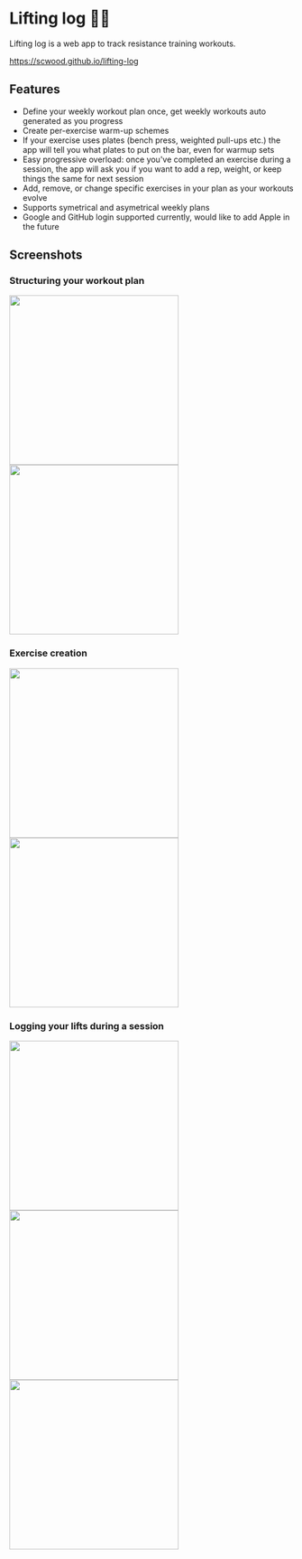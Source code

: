 # Lifting log 🏋️‍♂️

Lifting log is a web app to track resistance training workouts.

https://scwood.github.io/lifting-log

## Features

- Define your weekly workout plan once, get weekly workouts auto generated as you progress
- Create per-exercise warm-up schemes
- If your exercise uses plates (bench press, weighted pull-ups etc.) the app will tell you what plates to put on the bar, even for warmup sets
- Easy progressive overload: once you've completed an exercise during a session, the app will ask you if you want to add a rep, weight, or keep things the same for next session
- Add, remove, or change specific exercises in your plan as your workouts evolve
- Supports symetrical and asymetrical weekly plans 
- Google and GitHub login supported currently, would like to add Apple in the future


## Screenshots

### Structuring your workout plan

<img src="https://github.com/user-attachments/assets/447771b5-4bd7-4b49-82a3-c54ca6a8d3a0" width="300">
<img src="https://github.com/user-attachments/assets/ebb77fbb-8d3f-44a6-8ffc-ec8cba9397ec" width="300">



### Exercise creation 

<img src="https://github.com/user-attachments/assets/bd0f2da7-784d-4a7c-b34e-f6fe68328488" width="300">
<img src="https://github.com/user-attachments/assets/95becfa0-da25-4805-a12e-d280b9479935" width="300">

### Logging your lifts during a session

<img src="https://github.com/user-attachments/assets/24b42ec8-3267-4dab-85da-1e7fcc4e902d" width="300">
<img src="https://github.com/user-attachments/assets/84e31623-146d-4d50-bc14-d2eba0127304" width="300">
<img src="https://github.com/user-attachments/assets/1a3409a7-116d-4daa-8404-cf9bffcfa58a" width="300">
